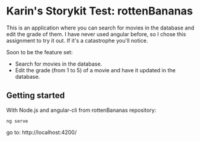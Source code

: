 Karin's Storykit Test: rottenBananas
=====

This is an application where you can search for movies in the database and edit the grade of them.
I have never used angular before, so I chose this assignment to try it out. If it's a catastrophe you'll notice.

Soon to be the feature set:
* Search for movies in the database.
* Edit the grade (from 1 to 5) of a movie and have it updated in the database.


## Getting started

With Node.js and angular-cli from rottenBananas repository:
```
ng serve
```
go to: http://localhost:4200/
